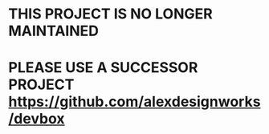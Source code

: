 # THIS PROJECT IS NO LONGER MAINTAINED

# PLEASE USE A SUCCESSOR PROJECT https://github.com/alexdesignworks/devbox
